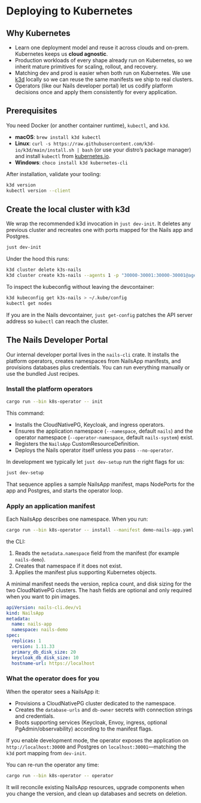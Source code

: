 # Deploying to Kubernetes

## Why Kubernetes

- Learn one deployment model and reuse it across clouds and on-prem. Kubernetes keeps us **cloud agnostic**.
- Production workloads of every shape already run on Kubernetes, so we inherit mature primitives for scaling, rollout, and recovery.
- Matching dev and prod is easier when both run on Kubernetes. We use [k3d](https://k3d.io/) locally so we can reuse the same manifests we ship to real clusters.
- Operators (like our Nails developer portal) let us codify platform decisions once and apply them consistently for every application.

## Prerequisites

You need Docker (or another container runtime), `kubectl`, and `k3d`.

- **macOS**: `brew install k3d kubectl`
- **Linux**: `curl -s https://raw.githubusercontent.com/k3d-io/k3d/main/install.sh | bash` (or use your distro’s package manager) and install `kubectl` from [kubernetes.io](https://kubernetes.io/docs/tasks/tools/).
- **Windows**: `choco install k3d kubernetes-cli`

After installation, validate your tooling:

```sh
k3d version
kubectl version --client
```

## Create the local cluster with k3d

We wrap the recommended k3d invocation in `just dev-init`. It deletes any previous cluster and recreates one with ports mapped for the Nails app and Postgres.

```sh
just dev-init
```

Under the hood this runs:

```sh
k3d cluster delete k3s-nails
k3d cluster create k3s-nails --agents 1 -p "30000-30001:30000-30001@agent:0"
```

To inspect the kubeconfig without leaving the devcontainer:

```sh
k3d kubeconfig get k3s-nails > ~/.kube/config
kubectl get nodes
```

If you are in the Nails devcontainer, `just get-config` patches the API server address so `kubectl` can reach the cluster.

## The Nails Developer Portal

Our internal developer portal lives in the `nails-cli` crate. It installs the platform operators, creates namespaces from NailsApp manifests, and provisions databases plus credentials. You can run everything manually or use the bundled Just recipes.

### Install the platform operators

```sh
cargo run --bin k8s-operator -- init
```

This command:

- Installs the CloudNativePG, Keycloak, and ingress operators.
- Ensures the application namespace (`--namespace`, default `nails`) and the operator namespace (`--operator-namespace`, default `nails-system`) exist.
- Registers the `NailsApp` CustomResourceDefinition.
- Deploys the Nails operator itself unless you pass `--no-operator`.

In development we typically let `just dev-setup` run the right flags for us:

```sh
just dev-setup
```

That sequence applies a sample NailsApp manifest, maps NodePorts for the app and Postgres, and starts the operator loop.

### Apply an application manifest

Each NailsApp describes one namespace. When you run:

```sh
cargo run --bin k8s-operator -- install --manifest demo-nails-app.yaml
```

the CLI:

1. Reads the `metadata.namespace` field from the manifest (for example `nails-demo`).
2. Creates that namespace if it does not exist.
3. Applies the manifest plus supporting Kubernetes objects.

A minimal manifest needs the version, replica count, and disk sizing for the two CloudNativePG clusters. The hash fields are optional and only required when you want to pin images.

```yaml
apiVersion: nails-cli.dev/v1
kind: NailsApp
metadata:
  name: nails-app
  namespace: nails-demo
spec:
  replicas: 1
  version: 1.11.33
  primary_db_disk_size: 20
  keycloak_db_disk_size: 10
  hostname-url: https://localhost
```

### What the operator does for you

When the operator sees a NailsApp it:

- Provisions a CloudNativePG cluster dedicated to the namespace.
- Creates the `database-urls` and `db-owner` secrets with connection strings and credentials.
- Boots supporting services (Keycloak, Envoy, ingress, optional PgAdmin/observability) according to the manifest flags.

If you enable development mode, the operator exposes the application on `http://localhost:30000` and Postgres on `localhost:30001`—matching the `k3d` port mapping from `dev-init`.

You can re-run the operator any time:

```sh
cargo run --bin k8s-operator -- operator
```

It will reconcile existing NailsApp resources, upgrade components when you change the version, and clean up databases and secrets on deletion.
